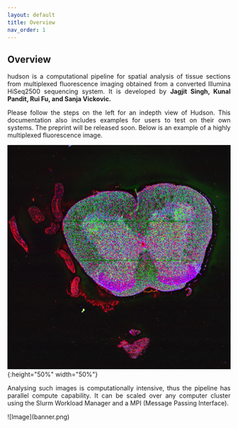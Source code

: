 ```yaml
---
layout: default
title: Overview
nav_order: 1
---
```



## Overview


<p align="justify ">
 hudson is a computational pipeline for spatial analysis of tissue sections from multiplexed fluorescence imaging obtained from a converted Illumina
 HiSeq2500 sequencing system. It is developed by  <b> Jagjit Singh, Kunal Pandit, Rui Fu, and Sanja Vickovic. </b>
</p>

<p align="justify ">
 Please follow the steps on the left for an indepth view of Hudson. This documentation also includes examples for users to test on their own systems. The
 preprint will be released soon. Below is an example of a highly multiplexed fluorescence image. 
</p>
 
  ![Image](spinal_tissue.png){:height="50%" width="50%"}


<p align="justify ">
 Analysing such images is computationally intensive, thus the pipeline has parallel compute capability. It can be scaled over any computer cluster using
 the Slurm Workload Manager and a MPI (Message Passing Interface).
</p>
  ![Image](banner.png)


